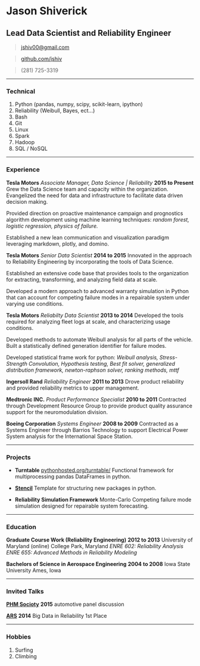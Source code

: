 # Jason Shiverick
## Lead Data Scientist and Reliability Engineer


> [jshiv00@gmail.com](mailto:jshiv00@gmail.com)

> [github.com/jshiv](https://github.com/jshiv)

> (281) 725-3319

------

### Technical

1. Python (pandas, numpy, scipy, scikit-learn, ipython)
1. Reliability (Weibull, Bayes, ect...)
1. Bash
1. Git
1. Linux
1. Spark
1. Hadoop
1. SQL / NoSQL


------

### Experience

**Tesla Motors** *Associate Manager, Data Science | Reliability* __2015 to Present__
Grew the Data Science team and capacity within the organization. Evangelized the need for data and infrastructure to facilitate data driven decision making.

Provided direction on proactive maintenance campaign and prognostics algorithm development using machine learning techniques: *random forest, logistic regression, physics of failure.*

Established a new lean communication and visualization paradigm leveraging markdown, plotly, and domino.



**Tesla Motors** *Senior Data Scientist* __2014 to 2015__
Innovated in the approach to Reliability Engineering by incorporating the tools of Data Science.

Established an extensive code base that provides tools to the organization for extracting, transforming, and analyzing field data at scale.

Developed a modern approach to advanced warranty simulation in Python that can account for competing failure modes in a repairable system under varying use conditions.




**Tesla Motors** *Reliabilty Data Scientist* __2013 to 2014__
Developed the tools required for analyzing fleet logs at scale, and characterizing usage conditions.

Developed methods to automate Weibull analysis for all parts of the vehicle. Built a statistically defined generation identifier for failure modes.

Developed statistical frame work for python:	*Weibull analysis,	Stress-Strength Convolution,	Hypothesis testing,	Best fit solver, generalized distribution framework, newton-raphson solver,	ranking methods,	mttf*


**Ingersoll Rand** *Reliability Engineer* __2011 to 2013__
Drove product reliability and provided reliability metrics to upper management.


**Medtronic INC.** *Product Performance Specialist* __2010 to 2011__
Contracted through Development Resource Group to provide product quality assurance support for the neuromodulation division.

**Boeing Corporation** *Systems Engineer* __2008 to 2009__
Contracted as a Systems Engineer through Barrios Technology to support Electrical Power System analysis for the International Space Station.


------

### Projects

* **Turntable**
	<a href=http://pythonhosted.org/turntable/ class=not-printed>pythonhosted.org/turntable/</a>
	Functional framework for multiprocessing pandas DataFrames in python.

* **[Stencil](https://github.com/jshiv/stencil)**
	Template for structuring new packages in python.

* **Reliability Simulation Framework**
	Monte-Carlo Competing failure mode simulation designed for repairable system forecasting.



------

### Education

**Graduate Course Work (Reliability Engineering)** __2012 to 2013__
		University of Maryland
    (online) College Park, Maryland
*ENRE 602: Reliability Analysis*
*ENRE 655: Advanced Methods in Reliability Modeling*

**Bachelors of Science in Aerospace Engineering** __2004 to 2008__
		Iowa State University
	  Ames, Iowa

-------

### Invited Talks

**[PHM Socioty](https://www.phmsociety.org/)** __2015__ automotive panel discussion

**[ARS](http://www.arsymposium.org/)** __2014__
Big Data in Reliability
1st Place

-------

### Hobbies
1. Surfing
1. Climbing
